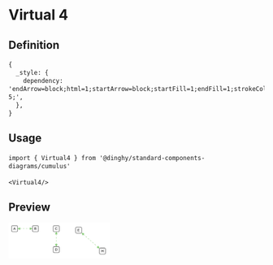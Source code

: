 # Virtual 4

## Definition

```
{
  _style: { 
    dependency: 'endArrow=block;html=1;startArrow=block;startFill=1;endFill=1;strokeColor=#83CA73;dashed=1;dashPattern=5 5;',
  },
}
```

## Usage

```
import { Virtual4 } from '@dinghy/standard-components-diagrams/cumulus'

<Virtual4/>
```

## Preview

<img src="./virtual-4.png" width="200"/>
